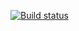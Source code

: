 [![Build status](https://ci.appveyor.com/api/projects/status/0i07yno4kaxoulye?svg=true)](https://ci.appveyor.com/project/juulyya/patternstwo)
